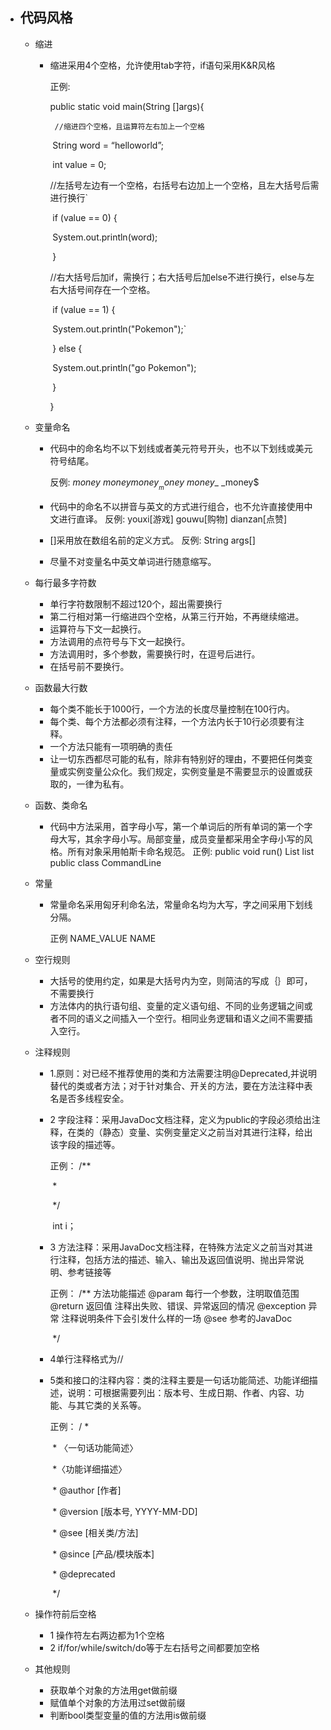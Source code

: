 - ## 代码风格

  - 缩进

    - 缩进采用4个空格，允许使用tab字符，if语句采用K&R风格

      正例:

      public static void main(String []args){

       	   //缩进四个空格，且运算符左右加上一个空格

      ​        String word = “helloworld”;

      ​        int value = 0;

      ​        //左括号左边有一个空格，右括号右边加上一个空格，且左大括号后需进行换行`

      ​        if (value == 0) {

      ​        		System.out.println(word);

      ​         }

      ​        //右大括号后加if，需换行；右大括号后加else不进行换行，else与左右大括号间存在一个空格。

      ​        if (value == 1) {

      ​    	 		System.out.println("Pokemon");`

      ​		} else {

      ​				System.out.println("go Pokemon");

      ​        }

      }

  - 变量命名

    - 代码中的命名均不以下划线或者美元符号开头，也不以下划线或美元符号结尾。

      反例:	_money  $money  money__  money$  money__  _money$

    - 代码中的命名不以拼音与英文的方式进行组合，也不允许直接使用中文进行直译。
      反例:	youxi[游戏] gouwu[购物] dianzan[点赞]

    - []采用放在数组名前的定义方式。
      反例:	String args[]

    - 尽量不对变量名中英文单词进行随意缩写。

  - 每行最多字符数

    - 单行字符数限制不超过120个，超出需要换行
    - 第二行相对第一行缩进四个空格，从第三行开始，不再继续缩进。
    - 运算符与下文一起换行。
    - 方法调用的点符号与下文一起换行。
    - 方法调用时，多个参数，需要换行时，在逗号后进行。
    - 在括号前不要换行。

  - 函数最大行数

    - 每个类不能长于1000行，一个方法的长度尽量控制在100行内。
    - 每个类、每个方法都必须有注释，一个方法内长于10行必须要有注释。
    - 一个方法只能有一项明确的责任
    - 让一切东西都尽可能的私有，除非有特别好的理由，不要把任何类变量或实例变量公众化。我们规定，实例变量是不需要显示的设置或获取的，一律为私有。

  - 函数、类命名

    - 代码中方法采用，首字母小写，第一个单词后的所有单词的第一个字母大写，其余字母小写。局部变量，成员变量都采用全字母小写的风格。所有对象采用帕斯卡命名规范。
      正例:	public void run()
                 List<String> list
                 public class CommandLine

  - 常量

    - 常量命名采用匈牙利命名法，常量命名均为大写，字之间采用下划线分隔。

      正例	NAME_VALUE	NAME	

  - 空行规则

    - 大括号的使用约定，如果是大括号内为空，则简洁的写成｛｝即可，不需要换行
    - 方法体内的执行语句组、变量的定义语句组、不同的业务逻辑之间或者不同的语义之间插入一个空行。相同业务逻辑和语义之间不需要插入空行。

  - 注释规则

    - 1.原则：对已经不推荐使用的类和方法需要注明@Deprecated,并说明替代的类或者方法；对于针对集合、开关的方法，要在方法注释中表名是否多线程安全。

    - 2 字段注释：采用JavaDoc文档注释，定义为public的字段必须给出注释，在类的（静态）变量、实例变量定义之前当对其进行注释，给出该字段的描述等。

      正例：	/**

      ​                 *

      ​                 */

      ​                int i；

    - 3 方法注释：采用JavaDoc文档注释，在特殊方法定义之前当对其进行注释，包括方法的描述、输入、输出及返回值说明、抛出异常说明、参考链接等

      正例：	/**
                           方法功能描述
                           @param	每行一个参数，注明取值范围
      	                 @return	返回值 注释出失败、错误、异常返回的情况
      		             @exception	异常 注释说明条件下会引发什么样的一场	
      	                 @see	参考的JavaDoc

      ​                 */

    - 4单行注释格式为//

    - 5类和接口的注释内容：类的注释主要是一句话功能简述、功能详细描述，说明：可根据需要列出：版本号、生成日期、作者、内容、功能、与其它类的关系等。

      正例：	/ *

      ​                  \* 〈一句话功能简述〉

      ​                  *〈功能详细描述〉

      ​                  * @author [作者]

      ​                  * @version [版本号, YYYY-MM-DD]

      ​                  * @see [相关类/方法]

      ​                  * @since [产品/模块版本]

      ​                  * @deprecated

      ​                  */

  - 操作符前后空格

    - 1 操作符左右两边都为1个空格
    - 2 if/for/while/switch/do等于左右括号之间都要加空格

  - 其他规则

    - 获取单个对象的方法用get做前缀
    - 赋值单个对象的方法用过set做前缀
    - 判断bool类型变量的值的方法用is做前缀